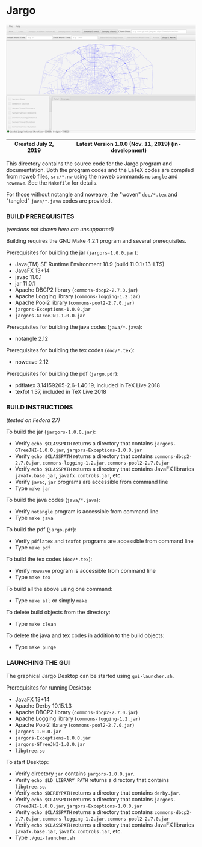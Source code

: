 # Jargo

![Screenshot of Jargo Desktop](res/scrot.png)

Created July 2, 2019 | Latest Version 1.0.0 (Nov. 11, 2019) (in-development)
-------------------- | -----------------------------------------------------

This directory contains the source code for the Jargo program and
documentation. Both the program codes and the LaTeX codes are compiled from
noweb files, `src/*.nw` using the noweb commands `notangle` and `noweave`.  See
the `Makefile` for details.

For those without notangle and noweave, the "woven" `doc/*.tex` and "tangled"
`java/*.java` codes are provided.

### BUILD PREREQUISITES
*(versions not shown here are unsupported)*

Building requires the GNU Make 4.2.1 program and several prerequisites.

Prerequisites for building the jar (`jargors-1.0.0.jar`):

- Java(TM) SE Runtime Environment 18.9 (build 11.0.1+13-LTS)
- JavaFX 13+14
- javac 11.0.1
- jar 11.0.1
- Apache DBCP2 library (`commons-dbcp2-2.7.0.jar`)
- Apache Logging library (`commons-logging-1.2.jar`)
- Apache Pool2 library (`commons-pool2-2.7.0.jar`)
- `jargors-Exceptions-1.0.0.jar`
- `jargors-GTreeJNI-1.0.0.jar`

Prerequisites for building the java codes (`java/*.java`):

- notangle 2.12

Prerequisites for building the tex codes (`doc/*.tex`):

- noweave 2.12

Prerequisites for building the pdf (`jargo.pdf`):

- pdflatex 3.14159265-2.6-1.40.19, included in TeX Live 2018
- texfot 1.37, included in TeX Live 2018


### BUILD INSTRUCTIONS
*(tested on Fedora 27)*

To build the jar (`jargors-1.0.0.jar`):

- Verify `echo $CLASSPATH` returns a directory that contains
  `jargors-GTreeJNI-1.0.0.jar`, `jargors-Exceptions-1.0.0.jar`
- Verify `echo $CLASSPATH` returns a directory that contains
  `commons-dbcp2-2.7.0.jar`, `commons-logging-1.2.jar`, `commons-pool2-2.7.0.jar`
- Verify `echo $CLASSPATH` returns a directory that contains
  JavaFX libraries `javafx.base.jar`, `javafx.controls.jar`, etc.
- Verify `javac`, `jar` programs are accessible from command line
- Type `make jar`

To build the java codes (`java/*.java`):

- Verify `notangle` program is accessible from command line
- Type `make java`

To build the pdf (`jargo.pdf`):

- Verify `pdflatex` and `texfot` programs are accessible from command line
- Type `make pdf`

To build the tex codes (`doc/*.tex`):

- Verify `noweave` program is accessible from command line
- Type `make tex`

To build all the above using one command:

- Type `make all` or simply `make`

To delete build objects from the directory:

- Type `make clean`

To delete the java and tex codes in addition to the build objects:

- Type `make purge`

### LAUNCHING THE GUI

The graphical Jargo Desktop can be started using `gui-launcher.sh`.

Prerequisites for running Desktop:

- JavaFX 13+14
- Apache Derby 10.15.1.3
- Apache DBCP2 library (`commons-dbcp2-2.7.0.jar`)
- Apache Logging library (`commons-logging-1.2.jar`)
- Apache Pool2 library (`commons-pool2-2.7.0.jar`)
- `jargors-1.0.0.jar`
- `jargors-Exceptions-1.0.0.jar`
- `jargors-GTreeJNI-1.0.0.jar`
- `libgtree.so`

To start Desktop:

- Verify directory `jar` contains `jargors-1.0.0.jar`.
- Verify `echo $LD_LIBRARY_PATH` returns a directory that contains `libgtree.so`.
- Verify `echo $DERBYPATH` returns a directory that contains `derby.jar`.
- Verify `echo $CLASSPATH` returns a directory that contains
  `jargors-GTreeJNI-1.0.0.jar`, `jargors-Exceptions-1.0.0.jar`
- Verify `echo $CLASSPATH` returns a directory that contains
  `commons-dbcp2-2.7.0.jar`, `commons-logging-1.2.jar`, `commons-pool2-2.7.0.jar`
- Verify `echo $CLASSPATH` returns a directory that contains
  JavaFX libraries `javafx.base.jar`, `javafx.controls.jar`, etc.
- Type `./gui-launcher.sh`

